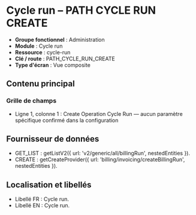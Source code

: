 # Cycle run – PATH CYCLE RUN CREATE

- **Groupe fonctionnel** : Administration
- **Module** : Cycle run
- **Ressource** : cycle-run
- **Clé / route** : PATH_CYCLE_RUN_CREATE
- **Type d'écran** : Vue composite

## Contenu principal
### Grille de champs
- Ligne 1, colonne 1 : Create Operation Cycle Run — aucun paramètre spécifique confirmé dans la configuration

## Fournisseur de données
- GET_LIST : getListV2({
  url: 'v2/generic/all/billingRun',
  nestedEntities
}).
- CREATE : getCreateProvider({
  url: 'billing/invoicing/createBillingRun',
  nestedEntities
}).

## Localisation et libellés
- Libellé FR : Cycle run.
- Libellé EN : Cycle run.